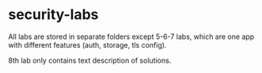 # security-labs

All labs are stored in separate folders except 5-6-7 labs, which are one app with different features (auth, storage, tls config).

8th lab only contains text description of solutions.
